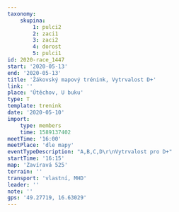 ```yaml
---
taxonomy:
    skupina:
        1: pulci2
        2: zaci1
        3: zaci2
        4: dorost
        5: pulci1
id: 2020-race_1447
start: '2020-05-13'
end: '2020-05-13'
title: 'Žákovský mapový trénink, Vytrvalost D+'
link: ''
place: 'Útěchov, U buku'
type: T
template: trenink
date: '2020-05-10'
import:
    type: members
    time: 1589137402
meetTime: '16:00'
meetPlace: 'dle mapy'
eventTypeDescription: "A,B,C,D\r\nVytrvalost pro D+"
startTime: '16:15'
map: 'Zavíravá 525'
terrain: ''
transport: 'vlastní, MHD'
leader: ''
note: ''
gps: '49.27719, 16.63029'
---
```

